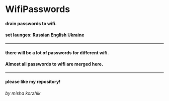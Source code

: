 # WifiPasswords
#### drain passwords to wifi.
#### set launges: <a href="Read/README_RU.md">Russian</a> <a href="Read/README_EN.md">English</a> <a href="Read/README_UA.md">Ukraine</a>

---
#### there will be a lot of passwords for different wifi.

#### Almost all passwords to wifi are merged here.
----

#### please like my repository!
###### by misha korzhik
